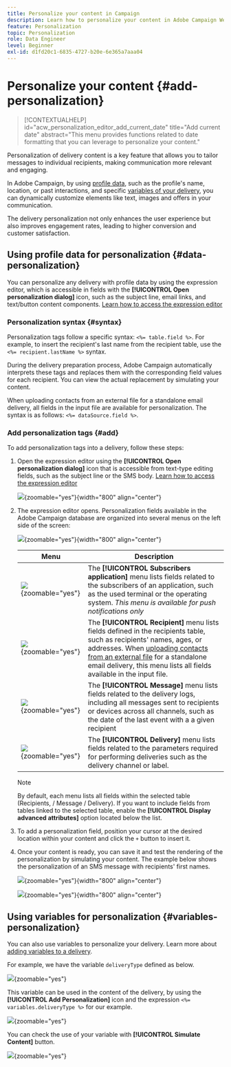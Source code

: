 ```yaml
---
title: Personalize your content in Campaign
description: Learn how to personalize your content in Adobe Campaign Web
feature: Personalization
topic: Personalization
role: Data Engineer
level: Beginner
exl-id: d1fd20c1-6835-4727-b20e-6e365a7aaa04
---
```


# Personalize your content {#add-personalization}

>[!CONTEXTUALHELP]
>id="acw_personalization_editor_add_current_date"
>title="Add current date"
>abstract="This menu provides functions related to date formatting that you can leverage to personalize your content."

Personalization of delivery content is a key feature that allows you to tailor messages to individual recipients, making communication more relevant and engaging. 

In Adobe Campaign, by using [profile data](#data-personalization), such as the profile's name, location, or past interactions, and specific [variables of your delivery](#variables-personalization), you can dynamically customize elements like text, images and offers in your communication. 

The delivery personalization not only enhances the user experience but also improves engagement rates, leading to higher conversion and customer satisfaction. 

## Using profile data for personalization {#data-personalization}

You can personalize any delivery with profile data by using the expression editor, which is accessible in fields with the **[!UICONTROL Open personalization dialog]** icon, such as the subject line, email links, and text/button content components. [Learn how to access the expression editor](gs-personalization.md/#access)

### Personalization syntax {#syntax}

Personalization tags follow a specific syntax: `<%= table.field %>`. For example, to insert the recipient's last name from the recipient table, use the `<%= recipient.lastName %>` syntax.

During the delivery preparation process, Adobe Campaign automatically interprets these tags and replaces them with the corresponding field values for each recipient. You can view the actual replacement by simulating your content.

When uploading contacts from an external file for a standalone email delivery, all fields in the input file are available for personalization. The syntax is as follows: `<%= dataSource.field %>`. 

### Add personalization tags {#add}

To add personalization tags into a delivery, follow these steps:

1. Open the expression editor using the **[!UICONTROL Open personalization dialog]** icon that is accessible from text-type editing fields, such as the subject line or the SMS body. [Learn how to access the expression editor](gs-personalization.md/#access)

    ![](assets/perso-access.png){zoomable="yes"}{width="800" align="center"}

1. The expression editor opens. Personalization fields available in the Adobe Campaign database are organized into several menus on the left side of the screen:

    ![](assets/perso-insert-field.png){zoomable="yes"}{width="800" align="center"}

    |Menu | Description | 
    |-----|------------|
    |![](assets/do-not-localize/perso-subscribers-menu.png){zoomable="yes"} | The **[!UICONTROL Subscribers application]** menu lists fields related to the subscribers of an application, such as the used terminal or the operating system. *This menu is available for push notifications only* | 
    |![](assets/do-not-localize/perso-recipients-menu.png){zoomable="yes"} | The **[!UICONTROL Recipient]** menu lists fields defined in the recipients table, such as recipients' names, ages, or addresses. When [uploading contacts from an external file](../audience/file-audience.md) for a standalone email delivery, this menu lists all fields available in the input file. | 
    |![](assets/do-not-localize/perso-message-menu.png){zoomable="yes"}| The **[!UICONTROL Message]** menu lists fields related to the delivery logs, including all messages sent to recipients or devices across all channels, such as the date of the last event with a a given recipient |
    |![](assets/do-not-localize/perso-delivery-menu.png){zoomable="yes"}| The **[!UICONTROL Delivery]** menu lists fields related to the parameters required for performing deliveries such as the delivery channel or label.|

    >[!NOTE]
    >
    >By default, each menu lists all fields within the selected table (Recipients, / Message / Delivery). If you want to include fields from tables linked to the selected table, enable the **[!UICONTROL Display advanced attributes]** option located below the list.

1. To add a personalization field, position your cursor at the desired location within your content and click the `+` button to insert it.

1. Once your content is ready, you can save it and test the rendering of the personalization by simulating your content. The example below shows the personalization of an SMS message with recipients' first names.

    ![](assets/perso-preview1.png){zoomable="yes"}{width="800" align="center"}

    ![](assets/perso-preview2.png){zoomable="yes"}{width="800" align="center"}

## Using variables for personalization {#variables-personalization}

You can also use variables to personalize your delivery.
Learn more about [adding variables to a delivery](../advanced-settings/delivery-settings.md#variables-delivery). 

For example, we have the variable `deliveryType` defined as below.

![](assets/variables-deliveryType.png){zoomable="yes"}

This variable can be used in the content of the delivery, by using the **[!UICONTROL Add Personalization]** icon and the expression `<%= variables.deliveryType %>` for our example.

![](assets/variables-perso.png){zoomable="yes"}

You can check the use of your variable with **[!UICONTROL Simulate Content]** button. 

![](assets/variables-simulate.png){zoomable="yes"}
